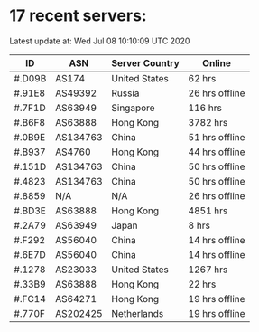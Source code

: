 # 17 recent servers:

Latest update at: Wed Jul 08 10:10:09 UTC 2020

| ID | ASN | Server Country | Online |
| -- | --- | -------------- | ------ |
| #.D09B | AS174 | United States | 62 hrs |
| #.91E8 | AS49392 | Russia | 26 hrs offline |
| #.7F1D | AS63949 | Singapore | 116 hrs |
| #.B6F8 | AS63888 | Hong Kong | 3782 hrs |
| #.0B9E | AS134763 | China | 51 hrs offline |
| #.B937 | AS4760 | Hong Kong | 44 hrs offline |
| #.151D | AS134763 | China | 50 hrs offline |
| #.4823 | AS134763 | China | 50 hrs offline |
| #.8859 | N/A | N/A | 26 hrs offline |
| #.BD3E | AS63888 | Hong Kong | 4851 hrs |
| #.2A79 | AS63949 | Japan | 8 hrs |
| #.F292 | AS56040 | China | 14 hrs offline |
| #.6E7D | AS56040 | China | 14 hrs offline |
| #.1278 | AS23033 | United States | 1267 hrs |
| #.33B9 | AS63888 | Hong Kong | 22 hrs |
| #.FC14 | AS64271 | Hong Kong | 19 hrs offline |
| #.770F | AS202425 | Netherlands | 19 hrs offline |

